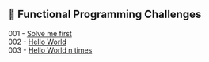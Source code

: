 
## 🎯 Functional Programming Challenges

001 - [Solve me first](https://github.com/danipishinin/HackerRank/blob/main/functional_programming/solve-me-first.md) </br >
002 - [Hello World](https://github.com/danipishinin/HackerRank/blob/main/functional_programming/hello-world.md) </br >
003 - [Hello World n times](https://github.com/danipishinin/HackerRank/blob/main/functional_programming/hello-world-n-times.md) </br >